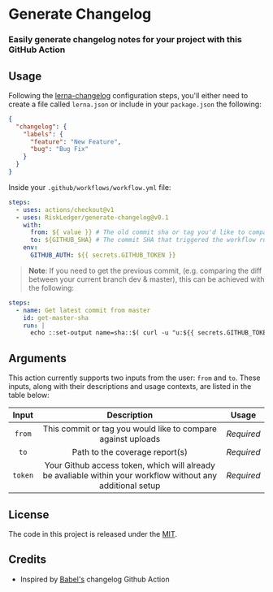 # Generate Changelog

### Easily generate changelog notes for your project with this GitHub Action

## Usage

Following the [lerna-changelog](https://github.com/lerna/lerna-changelog#configuration) configuration steps, you'll either need to create a file called `lerna.json` or include in your `package.json` the following:

```json
{
  "changelog": {
    "labels": {
      "feature": "New Feature",
      "bug": "Bug Fix"
    }
  }
}
```

Inside your `.github/workflows/workflow.yml` file:

```yaml
steps:
  - uses: actions/checkout@v1
  - uses: RiskLedger/generate-changelog@v0.1
    with:
      from: ${ value }} # The old commit sha or tag you'd like to compare with
      to: ${GITHUB_SHA} # The commit SHA that triggered the workflow run
    env:
      GITHUB_AUTH: ${{ secrets.GITHUB_TOKEN }}
```

> **Note**: If you need to get the previous commit, (e.g. comparing the diff between your current branch dev & master), this can be achieved with the following:

```yaml
steps:
  - name: Get latest commit from master
    id: get-master-sha
    run: |
      echo ::set-output name=sha::$( curl -u "u:${{ secrets.GITHUB_TOKEN }}" https://api.github.com/repos/username/repository/git/ref/heads/master | jq .object.sha | tr -d '"' )
```

## Arguments

This action currently supports two inputs from the user: `from` and `to`. These inputs, along with their descriptions and usage contexts, are listed in the table below:

|  Input  |                                                 Description                                                 |   Usage    |
| :-----: | :---------------------------------------------------------------------------------------------------------: | :--------: |
| `from`  |                        This commit or tag you would like to compare against uploads                         | _Required_ |
|  `to`   |                                       Path to the coverage report(s)                                        | _Required_ |
| `token` | Your Github access token, which will already be avaliable within your workflow without any additional setup | _Required_ |

## License

The code in this project is released under the [MIT](license).

## Credits

- Inspired by [Babel's](https://github.com/babel/actions/tree/v2/generate-lerna-changelog) changelog Github Action
